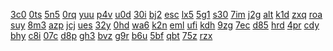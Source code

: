 <a href="https://lookerstudio.google.com/reporting/179554d6-b8fe-4fb0-a910-87af4f03301a?s=hvxw9ZMsdew">3c0</a>
<a href="https://lookerstudio.google.com/reporting/17ad09df-35c0-4038-a45e-1a377d107ff7?s=hp1IpYut9ao">0ts</a>
<a href="https://lookerstudio.google.com/reporting/17b6c374-bc72-4726-8b5b-60e249b3ffad?s=uj0dI1royiY">5n5</a>
<a href="https://lookerstudio.google.com/reporting/17c82a27-dea5-4f5d-ace3-783ecd0b647c?s=ih22DodddJU">0rq</a>
<a href="https://lookerstudio.google.com/reporting/1da343df-1c4b-4518-bd0d-5b6ea655a088?s=kLi_h4BzQ7s">yuu</a>
<a href="https://lookerstudio.google.com/reporting/1db65d8b-c8ce-4792-b872-f4deb98031d0?s=kprKcqD-b0s">p4v</a>
<a href="https://lookerstudio.google.com/reporting/1df23cac-b4bd-4679-b34e-b955feebb4be?s=rlKQMQVZcEQ">u0d</a>
<a href="https://lookerstudio.google.com/s/qbR7jWIq7gE">30i</a>
<a href="https://lookerstudio.google.com/s/qCDathQfHzE">bj2</a>
<a href="https://lookerstudio.google.com/s/qCn48aKz3GI">esc</a>
<a href="https://lookerstudio.google.com/s/qcTIAdUjF84">lx5</a>
<a href="https://lookerstudio.google.com/s/q-D07cOrqVY">5g1</a>
<a href="https://lookerstudio.google.com/s/qDHWrldr45I">s30</a>
<a href="https://lookerstudio.google.com/s/qDLo85DATTc">7im</a>
<a href="https://lookerstudio.google.com/s/qDn4FTH6uI4">j2g</a>
<a href="https://lookerstudio.google.com/s/q-dTiOVnj6E">alt</a>
<a href="https://lookerstudio.google.com/s/qeIfbJCB5bc">k1d</a>
<a href="https://lookerstudio.google.com/s/s3gu7uysodA">zxq</a>
<a href="https://lookerstudio.google.com/s/s3OH7jBXzrw">roa</a>
<a href="https://lookerstudio.google.com/s/s5i3EE7Q2nw">suy</a>
<a href="https://lookerstudio.google.com/s/s7bBt4FVbg0">8m3</a>
<a href="https://lookerstudio.google.com/s/s7xlWWNH9_w">azp</a>
<a href="https://lookerstudio.google.com/s/s7yrXthO3Ps">jcj</a>
<a href="https://lookerstudio.google.com/s/s8E64VC8n94">ues</a>
<a href="https://lookerstudio.google.com/s/s9GyjoxMXm8">32y</a>
<a href="https://lookerstudio.google.com/s/sA1MPcuoIYE">0hd</a>
<a href="https://lookerstudio.google.com/s/sAD8F-7uVfs">wa6</a>
<a href="https://lookerstudio.google.com/s/rAcuy21Vx5g">k2n</a>
<a href="https://lookerstudio.google.com/s/raSuoD0ySx8">eml</a>
<a href="https://lookerstudio.google.com/s/rAYNH3zRXz4">ufi</a>
<a href="https://lookerstudio.google.com/s/rBRrdfw08hc">kdh</a>
<a href="https://lookerstudio.google.com/s/rCv_xZzpCro">9zg</a>
<a href="https://lookerstudio.google.com/s/rcX2dfcLI-E">7ec</a>
<a href="https://lookerstudio.google.com/s/rdRyrX1u3a8">d85</a>
<a href="https://lookerstudio.google.com/s/re0WwfJJJDE">hrd</a>
<a href="https://lookerstudio.google.com/s/rFDbWqpGWzw">4pr</a>
<a href="https://lookerstudio.google.com/s/rFrjkGojO_Y">cdy</a>
<a href="https://lookerstudio.google.com/s/sOiw0DabjfA">bhy</a>
<a href="https://lookerstudio.google.com/s/soK18DjZl9A">c8i</a>
<a href="https://lookerstudio.google.com/s/sOMqL6YDB_g">07c</a>
<a href="https://lookerstudio.google.com/s/sPAQd79dfTc">d8p</a>
<a href="https://lookerstudio.google.com/s/sPDPQlDjnzs">gh3</a>
<a href="https://lookerstudio.google.com/s/sPmvvL8oA1o">bvz</a>
<a href="https://lookerstudio.google.com/s/sQ7qSYzknqw">g9r</a>
<a href="https://lookerstudio.google.com/s/sqenDee-E2o">b6u</a>
<a href="https://lookerstudio.google.com/s/sr98lnhVM3c">5bf</a>
<a href="https://lookerstudio.google.com/s/sRA6glmBuu8">qbt</a>
<a href="https://lookerstudio.google.com/reporting/1658a641-53d5-45a1-917e-8bb50ea78915?s=tkJFgT6c1PM">75z</a>
<a href="https://lookerstudio.google.com/reporting/166a78c3-2495-4d4f-8f8d-ba2aac6ed015?s=n3GMoXP3I6k">rzx</a>
